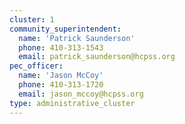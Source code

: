 ```yaml
---
cluster: 1
community_superintendent:
  name: 'Patrick Saunderson'
  phone: 410-313-1543
  email: patrick_saunderson@hcpss.org
pec_officer:
  name: 'Jason McCoy'
  phone: 410-313-1720
  email: jason_mccoy@hcpss.org
type: administrative_cluster
---
```

